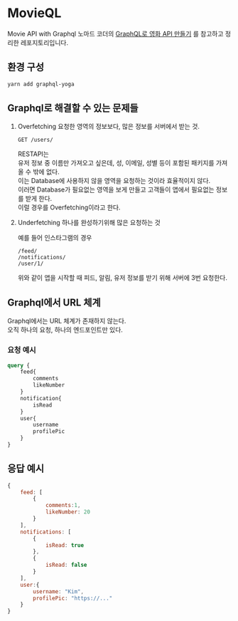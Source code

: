 # MovieQL
Movie API with Graphql
노마드 코더의 [GraphQL로 영화 API 만들기](https://nomadcoders.co/graphql-for-beginners/) 를 참고하고 정리한 레포지토리입니다.

## 환경 구성
```bash
yarn add graphql-yoga
```

## Graphql로 해결할 수 있는 문제들

1. Overfetching
요청한 영역의 정보보다, 많은 정보를 서버에서 받는 것.
    ```
    GET /users/
    ```
    RESTAPI는  
    유저 정보 중 이름만 가져오고 싶은데, 성, 이메일, 성별 등이 포함된 패키지를 가져올 수 밖에 없다.  
    이는 Database에 사용하지 않을 영역을 요청하는 것이라 효율적이지 않다.  
    이러면 Database가 필요없는 영역을 보게 만들고 고객들이 앱에서 필요없는 정보를 받게 한다.  
    이럴 경우를 Overfetching이라고 한다.  

2. Underfetching
    하나를 완성하기위해 많은 요청하는 것  

    예를 들어 인스타그램의 경우  
    ```
    /feed/
    /notifications/
    /user/1/
    ```
    위와 같이 앱을 시작할 때 피드, 알림, 유저 정보를 받기 위해 서버에 3번 요청한다.

## Graphql에서 URL 체계
Graphql에서는 URL 체계가 존재하지 않는다.  
오직 하나의 요청, 하나의 엔드포인트만 있다.

### 요청 예시
```graphql
query {
    feed{
        comments
        likeNumber
    }
    notification{
        isRead
    }
    user{
        username
        profilePic
    }
}
```

## 응답 예시
```js
{
    feed: [
        {
            comments:1,
            likeNumber: 20
        }
    ],
    notifications: [
        {
            isRead: true
        },
        {
            isRead: false
        }
    ],
    user:{
        username: "Kim",
        profilePic: "https://..."
    }
}
```
